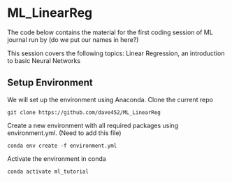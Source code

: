 # ML_LinearReg
The code below contains the material for the first coding session of ML journal run by (do we put our names in here?)

This session covers the following topics: Linear Regression, an introduction to basic Neural Networks


## Setup Environment 

We will set up the environment using Anaconda. Clone the current repo

```
git clone https://github.com/dave452/ML_LinearReg 
```

Create a new environment with all required packages using environment.yml. (Need to add this file)

```
conda env create -f environment.yml
```

Activate the environment in conda
```
conda activate ml_tutorial
```
